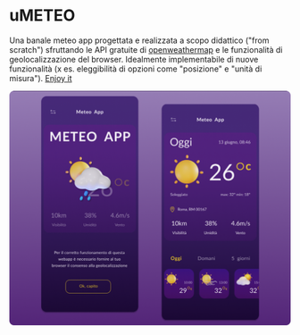 # uMETEO

Una banale meteo app progettata e realizzata a scopo didattico ("from scratch") sfruttando le API gratuite di [openweathermap](https://openweathermap.org/) e le funzionalità di geolocalizzazione del browser. Idealmente implementabile di nuove funzionalità (x es. eleggibilità di opzioni come "posizione" e "unità di misura"). <a href="https://umeteo.netlify.app" target="_blank">Enjoy it</a>

![uMETEO App](uMETEO.png?raw=true)
